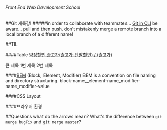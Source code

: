 ###### Front End Web Development School

##Git 재특강!
#####in order to collaborate with teammates...
[Git in CLI](http://learngitbranching.js.org/)
be aware... pull and then push.
don't mistakenly merge a remote branch into a local branch of a different name!

##TIL


####Table
[약정할인 출고가(출고가-단말할인) / (출고가)](http://i.imgur.com/WeMZmKa.png)
<th scope="rowgroup">큰 제목</th>
	<th scope="row">1번 제목</th>
	<th scope="row">2번 제목</th>

####[BEM](https://en.bem.info/methodology/) (Block, Element, Modifier)
BEM is a convention on file naming and directory structuring.
block-name__element-name_modifier-name_modifier-value


####CSS Layout

####브라우저 환경

##Questions
what do the arrows mean?
What's the difference between `git merge bugFix` and `git merge master`?



